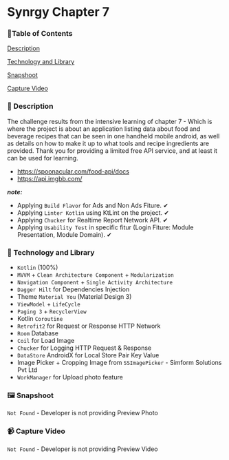 # Synrgy Chapter 7

### 🚩Table of Contents

[Description](https://github.com/anantyan/SynrgyChapter7#-description)

[Technology and Library](https://github.com/anantyan/SynrgyChapter7#-technology-and-library)

[Snapshoot](https://github.com/anantyan/SynrgyChapter7#%EF%B8%8F-snapshoot)

[Capture Video](https://github.com/anantyan/SynrgyChapter7#-capture-video)

### 📌 Description

The challenge results from the intensive learning of chapter 7 - Which is where the project is about an application listing data about food and beverage recipes that can be seen in one handheld mobile android, as well as details on how to make it up to what tools and recipe ingredients are provided. Thank you for providing a limited free API service, and at least it can be used for learning.
- https://spoonacular.com/food-api/docs
- https://api.imgbb.com/

***note:*** 

- Applying `Build Flavor` for Ads and Non Ads Fiture. ✔
- Applying `Linter Kotlin` using KtLint on the project. ✔
- Applying `Chucker` for Realtime Report Network API. ✔
- Applying `Usability Test` in specific fitur (Login Fiture: Module Presentation, Module Domain). ✔

### 👣 Technology and Library

- `Kotlin` (100%)
- `MVVM` + `Clean Architecture Component` + `Modularization`
- `Navigation Component` + `Single Activity Architecture`
- `Dagger Hilt` for Dependencies Injection
- Theme `Material You` (Material Design 3)
- `ViewModel` + `LifeCycle`
- `Paging 3` + `RecyclerView`
- Kotlin `Coroutine`
- `Retrofit2` for Request or Response HTTP Network
- `Room` Database
- `Coil` for Load Image
- `Chucker` for Logging HTTP Request & Response
- `DataStore` AndroidX for Local Store Pair Key Value
- Image Picker + Cropping Image from `SSImagePicker` - Simform Solutions Pvt Ltd
- `WorkManager` for Upload photo feature

### 🖼️ Snapshoot

`Not Found` - Developer is not providing Preview Photo

### 📹 Capture Video

`Not Found` - Developer is not providing Preview Video
